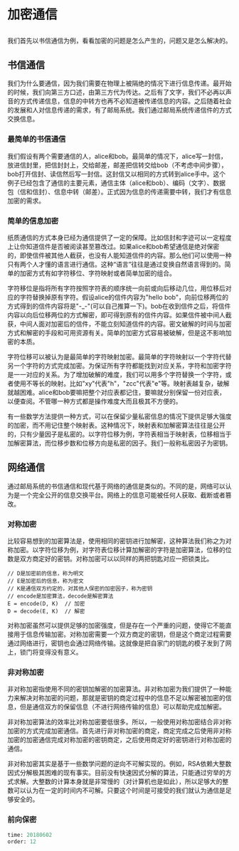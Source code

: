 # 加密通信

##
我们首先以书信通信为例，看看加密的问题是怎么产生的，问题又是怎么解决的。

## 书信通信
我们为什么要通信，因为我们需要在物理上被隔绝的情况下进行信息传递。最开始的时候，我们向第三方口述，由第三方代为传达。之后有了文字，我们不必再以声音的方式传递信息，信息的中转方也再不必知道被传递信息的内容。之后随着社会的发展和人对信息传递的需求，有了邮局系统。我们通过邮局系统传递信件的方式交换信息。

### 最简单的书信通信
我们假设有两个需要通信的人，alice和bob。最简单的情况下，alice写一封信，放进信封里，把信封封上，交给邮差，邮差把信转交给bob（不考虑中间步骤），bob打开信封、读信然后写一封信。这封信又以相同的方式转到alice手中。这个例子已经包含了通信的主要元素，通信主体（alice和bob）、编码（文字）、数据包（信和信封）、信息中转（邮差）。正式因为信息的传递需要中转，我们才有信息加密的需求。

### 简单的信息加密
纸质通信的方式本身已经为通信提供了一定的保障。比如信封和字迹可以一定程度上让你知道信件是否被阅读甚至篡改过。如果alice和bob希望通信是绝对保密的，即使信件被其他人截获，也没有人能知道信件的内容。那么他们可以使用一种只有两个人才懂的语言进行通信。这种“语言”往往是通过变换自然语言得到的。简单的加密方式有如字符移位、字符映射或者简单加密的组合。

字符移位是指将所有字符按照字符表的顺序统一向前或向后移动几位，用位移后对应的字符替换掉原有字符。假设alice的信件内容为"hello bob"，向前位移两位的方式得到的信件内容将是"-_-"(可以自己推算一下)。bob在收到信件之后，将信件内容以向后位移两位的方式解密，即可得到原有的信件内容。如果信件被中间人截获，中间人面对加密后的信件，不能立刻知道信件的内容。密文破解的时间与加密方式和解密的手段和可用资源有关。简单的加密方式容易被破解，但是这不影响加密的本质。

字符位移可以被认为是最简单的字符映射加密。最简单的字符映射以一个字符代替另一个字符的方式完成加密。为保证所有字符都能找到对应关系，字符和加密字符是一一对应的关系。为了增加破解的难度，我们可以用多个字符替换一个字符，或者使用不等长的映射。比如"xy"代表"h"，"zcc"代表"e"等。映射表越复杂，破解就越困难。alice和bob要嘛把整个对应表都记住，要嘛就分别保留一份对应表，以便查阅。不管哪一种方式都是操作难度大而且极其不方便的。

有一些数学方法提供一种方式，可以在保留少量私密信息的情况下提供足够大强度的加密，而不用记住整个映射表。这种情况下，映射表和加解密算法往往是公开的，只有少量因子是私密的。以字符位移为例，字符表相当于映射表，位移相当于加解密算法，而位移步数和位移方向是私密的因子。我们一般称私密因子为密钥。

## 网络通信
通过邮局系统的书信通信和现代基于网络的通信是类似的。不同的是，网络可以认为是一个完全公开的信息交换平台。网络上的信息可能被任何人获取、截断或者篡改。

### 对称加密
比较容易想到的加密算法是，使用相同的密钥进行加解密，这种算法我们称之为对称加密。以字符位移为例，对字符表位移计算加解密的字符是加密算法，位移的位数是双方商定好的密钥。对称加密可以以同样的两把钥匙对应一把锁类比。
```
// D是加密前的信息，称为明文
// E是加密后的信息，称为密文
// K是通信双方约定的，对其他人保密的加密因子，称为密钥
// encode是加密算法，decode是解密算法
E = encode(D, K)  // 加密
D = decode(E, K)  // 解密
```

对称加密虽然可以提供足够的加密强度，但是存在一个严重的问题，使得它不能直接用于信息传输加密。对称加密需要一个双方商定的密钥，但是这个商定过程需要通过网络进行，密钥也会通过网络传输。这就像是把自家门的钥匙的模子发到了网上，锁门将变得没有意义。

### 非对称加密
非对称加密指使用不同的密钥加解密的加密算法。非对称加密为我们提供了一种能力来解决对称加密的问题，那就是密钥的商定过程中的信息不足以解密被加密的信息，但是通信双方的保留信息（不进行网络传输的信息）可以帮助完成加解密。

非对称加密算法的效率比对称加密要低很多。所以，一般使用对称加密结合非对称加密的方式完成加密通信。首先进行非对称加密的商定，商定完成之后使用非对称加密的加密通信完成对称加密的密钥商定，之后使用商定好的密钥进行对称加密的通信。

非对称加密其实是基于一些数学问题的逆向不可解实现的。例如，RSA依赖大整数因式分解极其困难的现有事实。目前没有快速因式分解的算法，只能通过穷举的方式求解。大整数的计算本身就是非常慢的（对计算机也是如此），所以足够大的整数可以认为在一定的时间内不可解。只要这个时间是可接受的我们就认为通信是足够安全的。



### 前向保密

```meta
time: 20180602
order: 12
```